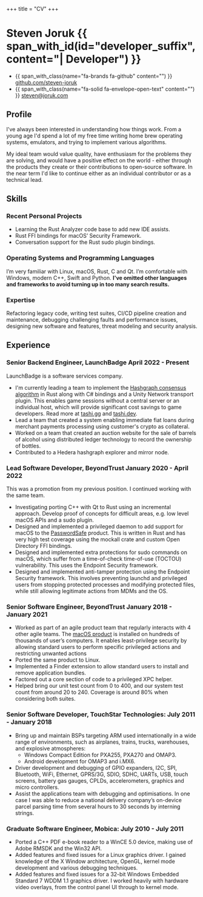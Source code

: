 +++
title = "CV"
+++

# Steven Joruk {{ span_with_id(id="developer_suffix", content="| Developer") }}
* {{ span_with_class(name="fa-brands fa-github" content="") }} [github.com/steven-joruk](https://github.com/steven-joruk)
* {{ span_with_class(name="fa-solid fa-envelope-open-text" content="") }} [steven@joruk.com](mailto:steven@joruk.com)

## Profile

I've always been interested in understanding how things work. From a young age
I'd spend a lot of my free time writing home brew operating systems, emulators,
and trying to implement various algorithms.

My ideal team would value quality, have enthusiasm for the problems they are
solving, and would have a positive effect on the world - either through the
products they create or their contributions to open-source software. In the near
term I'd like to continue either as an individual contributor or as a technical
lead.

## Skills

### Recent Personal Projects

* Learning the Rust Analyzer code base to add new IDE assists.
* Rust FFI bindings for macOS’ Security Framework.
* Conversation support for the Rust sudo plugin bindings.

### Operating Systems and Programming Languages

I’m very familiar with Linux, macOS, Rust, C and Qt. I’m comfortable with
Windows, modern C++, Swift and Python. **I've omitted other languages and
frameworks to avoid turning up in too many search results.**

### Expertise

Refactoring legacy code, writing test suites, CI/CD pipeline creation and
maintenance, debugging challenging faults and performance issues, designing new
software and features, threat modeling and security analysis.

## Experience

### Senior Backend Engineer, LaunchBadge April 2022 - Present

LaunchBadge is a software services company.

* I'm currently leading a team to implement the [Hashgraph consensus algorithm](https://www.youtube.com/watch?v=wgwYU1Zr9Tg)
  in Rust along with C# bindings and a Unity Network transport plugin. This
  enables game sessions without a central server or an individual host, which
  will provide significant cost savings to game developers.
  Read more at [tashi.gg](https://tashi.gg) and [tashi.dev](https://tashi.dev).
* Lead a team that created a system enabling immediate fiat loans during
  merchant payments processing using customer's crypto as collateral.
* Worked on a team that created an auction website for the sale of barrels of
  alcohol using distributed ledger technology to record the ownership of
  bottles.
* Contributed to a Hedera hashgraph explorer and mirror node.

### Lead Software Developer, BeyondTrust January 2020 - April 2022

This was a promotion from my previous position. I continued working with the
same team.

* Investigating porting C++ with Qt to Rust using an incremental approach.
  Develop proof of concepts for difficult areas, e.g. low level macOS APIs and a
  sudo plugin.
* Designed and implemented a privileged daemon to add support for macOS to
  the [PasswordSafe](https://www.beyondtrust.com/products/password-safe)
  product. This is written in Rust and has very high
  test coverage using the mockall crate and custom Open Directory FFI bindings.
* Designed and implemented extra protections for sudo commands on macOS,
  which suffer from a time-of-check time-of-use (TOCTOU) vulnerability. This
  uses the Endpoint Security framework.
* Designed and implemented anti-tamper protection using the Endpoint Security
  framework. This involves preventing launchd and privileged users from stopping
  protected processes and modifying protected files, while still allowing
  legitimate actions from MDMs and the OS.

### Senior Software Engineer, BeyondTrust January 2018 - January 2021

* Worked as part of an agile product team that regularly interacts with 4 other
  agile teams. The [macOS product](https://www.beyondtrust.com/products/privilege-management-for-windows-and-mac)
  is installed on hundreds of thousands of user’s
  computers. It enables least-privilege security by allowing standard users to
  perform specific privileged actions and restricting unwanted actions
* Ported the same product to Linux.
* Implemented a Finder extension to allow standard users to install and remove
  application bundles.
* Factored out a core section of code to a privileged XPC helper.
* Helped bring our unit test count from 0 to 400, and our system test count from
  around 20 to 240. Coverage is around 80% when considering both suites.

### Senior Software Developer, TouchStar Technologies: July 2011 - January 2018

* Bring up and maintain BSPs targeting ARM used internationally in a wide range
  of environments, such as airplanes, trains, trucks, warehouses, and explosive
  atmospheres:
  * Windows Compact Edition for PXA255, PXA270 and OMAP3.
  * Android development for OMAP3 and i.MX6.
* Driver development and debugging of GPIO expanders, I2C, SPI, Bluetooth, WiFi,
  Ethernet, GPRS/3G, SDIO, SDHC, UARTs, USB, touch screens, battery gas gauges,
  CPLDs, accelerometers, graphics and micro controllers.
* Assist the applications team with debugging and optimisations. In one case I
  was able to reduce a national delivery company’s on-device parcel parsing time
  from several hours to 30 seconds by interning strings.

### Graduate Software Engineer, Mobica: July 2010 - July 2011

* Ported a C++ PDF e-book reader to a WinCE 5.0 device, making use of Adobe
  RMSDK and the Win32 API.
* Added features and fixed issues for a Linux graphics driver. I gained
  knowledge of the X Window architecture, OpenGL, kernel mode development and
  various debugging techniques.
* Added features and fixed issues for a 32-bit Windows Embedded Standard 7 WDDM
  1.1 graphics driver. I worked heavily with hardware video overlays, from the
  control panel UI through to kernel mode.

<!--
## Education

### University of Salford - Computer Science BSc, 2010

My final year project was to create a karaoke file format (CDG) parser and
player. Optional modules included artificial intelligence, data mining and
mobile development.
-->

